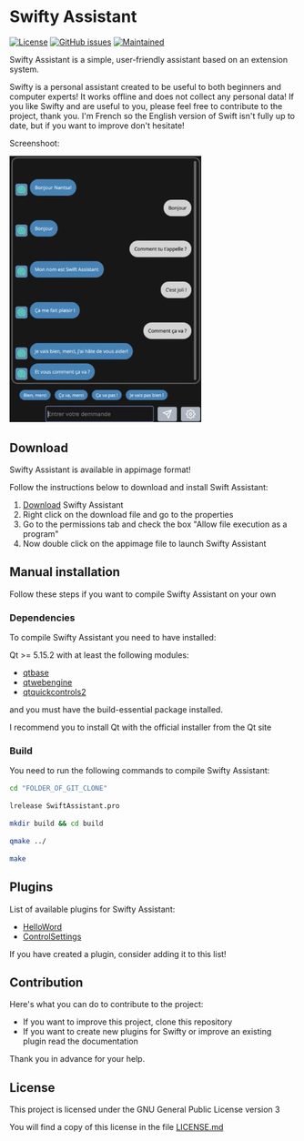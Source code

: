 # Swifty Assistant

[![License](https://img.shields.io/badge/license-GPLv3.0-blue.svg)](https://www.gnu.org/licenses/gpl-3.0.html) [![GitHub issues](https://img.shields.io/github/issues/Swiftapp-hub/Swifty-Assistant.svg)](https://github.com/Swiftapp-hub/Swifty-Assistant/issues) [![Maintained](https://img.shields.io/maintenance/yes/2021.svg)](https://github.com/Swiftapp-hub/Swifty-Assistant/commits/develop)

Swifty Assistant is a simple, user-friendly assistant based on an extension system.

Swifty is a personal assistant created to be useful to both beginners and computer experts!
It works offline and does not collect any personal data!
If you like Swifty and are useful to you, please feel free to contribute to the project, thank you.
I'm French so the English version of Swift isn't fully up to date, but if you want to improve don't hesitate!

Screenshoot:

<img src="screenshot/swift.png" alt="Capture Swifty Assistant" style="zoom:70%;" /> 

## Download

Swifty Assistant is available in appimage format!

Follow the instructions below to download and install Swift Assistant:

1. [Download](https://github.com/Swiftapp-hub/Swift-Assistant/releases/) Swifty Assistant
2. Right click on the download file and go to the properties
3. Go to the permissions tab and check the box "Allow file execution as a program"
4. Now double click on the appimage file to launch Swifty Assistant

## Manual installation

Follow these steps if you want to compile Swifty Assistant on your own

### Dependencies

To compile Swifty Assistant you need to have installed:

Qt >= 5.15.2 with at least the following modules:

* [qtbase](http://code.qt.io/cgit/qt/qtbase.git)
* [qtwebengine](https://code.qt.io/cgit/qt/qtwebengine.git)
* [qtquickcontrols2](https://code.qt.io/cgit/qt/qtquickcontrols2.git)

and you must have the build-essential package installed.

I recommend you to install Qt with the official installer from the Qt site

### Build

You need to run the following commands to compile Swifty Assistant:

```bash
cd "FOLDER_OF_GIT_CLONE"
```

```bash
lrelease SwiftAssistant.pro
```

```bash
mkdir build && cd build
```

```bash
qmake ../
```

```bash
make
```

## Plugins

List of available plugins for Swifty Assistant:

* [HelloWord](https://github.com/Swiftapp-hub/HelloWorld-Plugin-Swifty-Assistant)
* [ControlSettings](https://github.com/Swiftapp-hub/ControlSettings-Plugin-Swifty-Assistant)

If you have created a plugin, consider adding it to this list!

## Contribution

Here's what you can do to contribute to the project:

* If you want to improve this project, clone this repository
* If you want to create new plugins for Swifty or improve an existing plugin read the documentation

Thank you in advance for your help.

## License

This project is licensed under the GNU General Public License version 3

You will find a copy of this license in the file [LICENSE.md](https://github.com/Swiftapp-hub/Swift-Assistant/blob/master/LICENSE.md)
